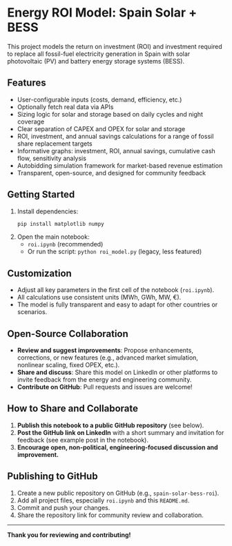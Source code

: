 # Energy ROI Model: Spain Solar + BESS

This project models the return on investment (ROI) and investment required to replace all fossil-fuel electricity generation in Spain with solar photovoltaic (PV) and battery energy storage systems (BESS).

## Features
- User-configurable inputs (costs, demand, efficiency, etc.)
- Optionally fetch real data via APIs
- Sizing logic for solar and storage based on daily cycles and night coverage
- Clear separation of CAPEX and OPEX for solar and storage
- ROI, investment, and annual savings calculations for a range of fossil share replacement targets
- Informative graphs: investment, ROI, annual savings, cumulative cash flow, sensitivity analysis
- Autobidding simulation framework for market-based revenue estimation
- Transparent, open-source, and designed for community feedback

## Getting Started
1. Install dependencies:
   ```bash
   pip install matplotlib numpy
   ```
2. Open the main notebook:
   - `roi.ipynb` (recommended)
   - Or run the script: `python roi_model.py` (legacy, less featured)

## Customization
- Adjust all key parameters in the first cell of the notebook (`roi.ipynb`).
- All calculations use consistent units (MWh, GWh, MW, €).
- The model is fully transparent and easy to adapt for other countries or scenarios.

## Open-Source Collaboration
- **Review and suggest improvements**: Propose enhancements, corrections, or new features (e.g., advanced market simulation, nonlinear scaling, fixed OPEX, etc.).
- **Share and discuss**: Share this model on LinkedIn or other platforms to invite feedback from the energy and engineering community.
- **Contribute on GitHub**: Pull requests and issues are welcome!

## How to Share and Collaborate
1. **Publish this notebook to a public GitHub repository** (see below).
2. **Post the GitHub link on LinkedIn** with a short summary and invitation for feedback (see example post in the notebook).
3. **Encourage open, non-political, engineering-focused discussion and improvement.**

## Publishing to GitHub
1. Create a new public repository on GitHub (e.g., `spain-solar-bess-roi`).
2. Add all project files, especially `roi.ipynb` and this `README.md`.
3. Commit and push your changes.
4. Share the repository link for community review and collaboration.

---

**Thank you for reviewing and contributing!**
